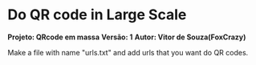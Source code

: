 # Do QR code in Large Scale
<b>Projeto: QRcode em massa</b>
<b>Versão: 1</b>
<b>Autor: Vitor de Souza(FoxCrazy)</b>
<p>Make a file with name "urls.txt" and add urls that you want do QR codes.</p>
